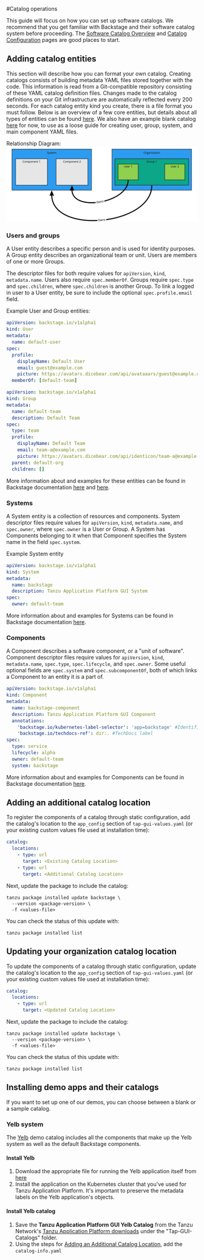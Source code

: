 #Catalog operations

This guide will focus on how you can set up software catalogs. We recommend that you get familiar with Backstage and their software catalog system before proceeding. The [Software Catalog Overview](https://backstage.io/docs/features/software-catalog/software-catalog-overview) and [Catalog Configuration](https://backstage.io/docs/features/software-catalog/configuration) pages are good places to start.

## Adding catalog entities
This section will describe how you can format your own catalog. Creating catalogs consists of building metadata YAML files stored together with the code. This information is read from a Git-compatible repository consisting of these YAML catalog definition files. Changes made to the catalog definitions on your Git infrastructure are automatically reflected every 200 seconds. For each catalog entity kind you create, there is a file format you must follow. Below is an overview of a few core entities, but details about all types of entities can be found [here](https://backstage.io/docs/features/software-catalog/descriptor-format). We also have an example blank catalog [here](https://gitlab.eng.vmware.com/project-star/pstar-backstage-poc/-/tree/master/sample-catalogs/blank) for now, to use as a loose guide for creating user, group, system, and main component YAML files.

Relationship Diagram:
![Tanzu Application Platform GUI Relationships](../images/tap-gui-relationships.jpg)

### Users and groups
A User entity describes a specific person and is used for identity purposes. A Group entity describes an organizational team or unit. Users are members of one or more Groups.

The descriptor files for both require values for `apiVersion`, `kind`, `metadata.name`. Users also require `spec.memberOf`. Groups require `spec.type` and `spec.children`, where `spec.children` is another Group. To link a logged in user to a User entity, be sure to include the optional `spec.profile.email` field.

Example User and Group entities:

```yaml
apiVersion: backstage.io/v1alpha1
kind: User
metadata:
  name: default-user
spec:
  profile:
    displayName: Default User
    email: guest@example.com
    picture: https://avatars.dicebear.com/api/avataaars/guest@example.com.svg?background=%23fff
  memberOf: [default-team]
```

```yaml
apiVersion: backstage.io/v1alpha1
kind: Group
metadata:
  name: default-team
  description: Default Team
spec:
  type: team
  profile:
    displayName: Default Team
    email: team-a@example.com
    picture: https://avatars.dicebear.com/api/identicon/team-a@example.com.svg?background=%23fff
  parent: default-org
  children: []
```
More information about and examples for these entities can be found in Backstage documentation [here](https://backstage.io/docs/features/software-catalog/descriptor-format#kind-group) and [here](https://backstage.io/docs/features/software-catalog/descriptor-format#kind-group).


### Systems
A System entity is a collection of resources and components. System descriptor files require values for `apiVersion`, `kind`, `metadata.name`, and `spec.owner`, where `spec.owner` is a User or Group. A System has Components belonging to it when that Component specifies the System name in the field `spec.system`.

Example System entity
```yaml
apiVersion: backstage.io/v1alpha1
kind: System
metadata:
  name: backstage
  description: Tanzu Application Platform GUI System
spec:
  owner: default-team
```

More information about and examples for Systems can be found in Backstage documentation [here](https://backstage.io/docs/features/software-catalog/descriptor-format#kind-system).

### Components
A Component describes a software component, or a "unit of software". Component descriptor files require values for `apiVersion`, `kind`, `metadata.name`, `spec.type`, `spec.lifecycle`, and `spec.owner`. Some useful optional fields are `spec.system` and `spec.subcomponentOf`, both of which links a Component to an entity it is a part of.

```yaml
apiVersion: backstage.io/v1alpha1
kind: Component
metadata:
  name: backstage-component
  description: Tanzu Application Platform GUI Component
  annotations:
    'backstage.io/kubernetes-label-selector': 'app=backstage' #Identifies the Kubernetes objects that make up this component
    'backstage.io/techdocs-ref': dir:. #TechDocs label
spec:
  type: service
  lifecycle: alpha
  owner: default-team
  system: backstage
```


More information about and examples for Components can be found in Backstage documentation [here](https://backstage.io/docs/features/software-catalog/descriptor-format#kind-component).

## Adding an additional catalog location

To register the components of a catalog through static configuration, add the catalog's location to the `app_config` section of `tap-gui-values.yaml` (or your existing custom values file used at installation time):

```yaml
catalog:
  locations:
    - type: url
      target: <Existing Catalog Location>
    - type: url
      target: <Additional Catalog Location>
```

Next, update the package to include the catalog:

```shell
tanzu package installed update backstage \
  --version <package-version> \
  -f <values-file>
```

You can check the status of this update with:

```shell
tanzu package installed list
```

## Updating your organization catalog location

To update the components of a catalog through static configuration, update the catalog's location to the `app_config` section of `tap-gui-values.yaml` (or your existing custom values file used at installation time):

```yaml
catalog:
  locations:
    - type: url
      target: <Updated Catalog Location>
```
Next, update the package to include the catalog:

```shell
tanzu package installed update backstage \
  --version <package-version> \
  -f <values-file>
```

You can check the status of this update with:

```shell
tanzu package installed list
```

## Installing demo apps and their catalogs
If you want to set up one of our demos, you can choose between a blank or a sample catalog.

### Yelb system
The [Yelb](https://github.com/mreferre/yelb/tree/master/deployments/platformdeployment/Kubernetes/yaml) demo catalog includes all the components that make up the Yelb system as well as the default Backstage components.
#### Install Yelb
1. Download the appropriate file for running the Yelb application itself from [here](https://github.com/mreferre/yelb/tree/master/deployments/platformdeployment/Kubernetes/yaml)
2. Install the application on the Kubernetes cluster that you've used for Tanzu Application Platform. It's important to preserve the metadata labels on the Yelb application's objects.


#### Install Yelb catalog
1. Save the **Tanzu Application Platform GUI Yelb Catalog** from the Tanzu Network's [Tanzu Application Platform downloads](https://network.pivotal.io/products/tanzu-application-platform) under the "Tap-GUI-Catalogs" folder.
2. Using the steps for [Adding an Additional Catalog Location](#adding-an-additional-catalog-location), add the `catalog-info.yaml`
